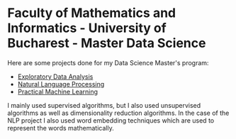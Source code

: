 # Faculty of Mathematics and Informatics - University of Bucharest -  Master Data Science
Here are some projects done for my Data Science Master's program:

- [Exploratory Data Analysis](https://github.com/AndreiCuculescu/master-DataScience/tree/main/Exploratory%20Data%20Analysis)
- [Natural Language Processing](https://github.com/AndreiCuculescu/master-DataScience/tree/main/Natural%20Language%20Processing)
- [Practical Machine Learning](https://github.com/AndreiCuculescu/master-DataScience/tree/main/Practical%20Machine%20Learning)

I mainly used supervised algorithms, but I also used unsupervised algorithms as well as dimensionality reduction algorithms. 
In the case of the NLP project I also used word embedding techniques which are used to represent the words mathematically.
